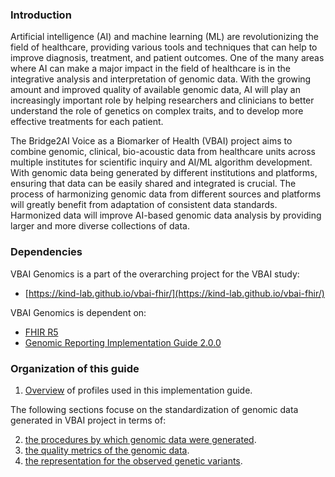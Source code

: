 ### Introduction

Artificial intelligence (AI) and machine learning (ML) are revolutionizing the field of healthcare, providing various tools and techniques that can help to improve diagnosis, treatment, and patient outcomes. One of the many areas where AI can make a major impact in the field of healthcare is in the integrative analysis and interpretation of genomic data. With the growing amount and improved quality of available genomic data, AI will play an increasingly important role by helping researchers and clinicians to better understand the role of genetics on complex traits, and to develop more effective treatments for each patient.

The Bridge2AI Voice as a Biomarker of Health (VBAI) project aims to combine genomic, clinical, bio-acoustic data from healthcare units across multiple institutes for scientific inquiry and AI/ML algorithm development. With genomic data being generated by different institutions and platforms, ensuring that data can be easily shared and integrated is crucial. The process of harmonizing genomic data from different sources and platforms will greatly benefit from adaptation of consistent data standards. Harmonized data will improve AI-based genomic data analysis by providing larger and more diverse collections of data.

### Dependencies

VBAI Genomics is a part of the overarching project for the VBAI study:
- [https://kind-lab.github.io/vbai-fhir/](https://kind-lab.github.io/vbai-fhir/)

VBAI Genomics is dependent on:
- [FHIR R5](https://hl7.org/fhir/r5/)
- [Genomic Reporting Implementation Guide 2.0.0](http://hl7.org/fhir/uv/genomics-reporting/)

### Organization of this guide

1. [Overview](1_overview.html) of profiles used in this implementation guide.

The following sections focuse on the standardization of genomic data generated in VBAI project in terms of:

2. [the procedures by which genomic data were generated](2_workflow.html).
3. [the quality metrics of the genomic data](3_metric.html).
4. [the representation for the observed genetic variants](4_variant_representation.html).

